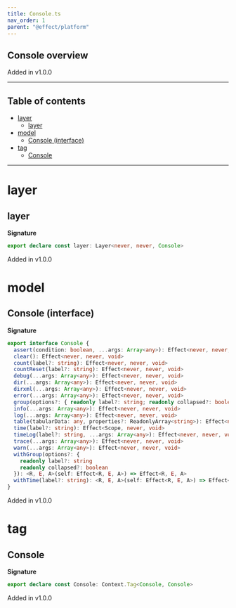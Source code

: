 ```yaml
---
title: Console.ts
nav_order: 1
parent: "@effect/platform"
---
```


## Console overview

Added in v1.0.0

---

<h2 class="text-delta">Table of contents</h2>

- [layer](#layer)
  - [layer](#layer-1)
- [model](#model)
  - [Console (interface)](#console-interface)
- [tag](#tag)
  - [Console](#console)

---

# layer

## layer

**Signature**

```ts
export declare const layer: Layer<never, never, Console>
```

Added in v1.0.0

# model

## Console (interface)

**Signature**

```ts
export interface Console {
  assert(condition: boolean, ...args: Array<any>): Effect<never, never, void>
  clear(): Effect<never, never, void>
  count(label?: string): Effect<never, never, void>
  countReset(label?: string): Effect<never, never, void>
  debug(...args: Array<any>): Effect<never, never, void>
  dir(...args: Array<any>): Effect<never, never, void>
  dirxml(...args: Array<any>): Effect<never, never, void>
  error(...args: Array<any>): Effect<never, never, void>
  group(options?: { readonly label?: string; readonly collapsed?: boolean }): Effect<Scope, never, void>
  info(...args: Array<any>): Effect<never, never, void>
  log(...args: Array<any>): Effect<never, never, void>
  table(tabularData: any, properties?: ReadonlyArray<string>): Effect<never, never, void>
  time(label?: string): Effect<Scope, never, void>
  timeLog(label?: string, ...args: Array<any>): Effect<never, never, void>
  trace(...args: Array<any>): Effect<never, never, void>
  warn(...args: Array<any>): Effect<never, never, void>
  withGroup(options?: {
    readonly label?: string
    readonly collapsed?: boolean
  }): <R, E, A>(self: Effect<R, E, A>) => Effect<R, E, A>
  withTime(label?: string): <R, E, A>(self: Effect<R, E, A>) => Effect<R, E, A>
}
```

Added in v1.0.0

# tag

## Console

**Signature**

```ts
export declare const Console: Context.Tag<Console, Console>
```

Added in v1.0.0
